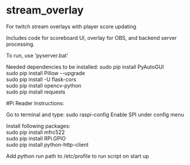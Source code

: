 # stream_overlay
For twitch stream overlays with player score updating

Includes code for scoreboard UI, overlay for OBS, and backend server processing.

To run, use 'pyserver.bat'


Needed dependencies to be installed:
sudo pip install PyAutoGUI<br />
sudo pip install Pillow --upgrade<br />
sudo pip install -U flask-cors<br />
sudo pip install opencv-python<br />
sudo pip install requests<br />

#Pi Reader Instructions:

Go to terminal and type: sudo raspi-config
Enable SPI under config menu

Install following packages:<br />
sudo pip install mfrc522<br />
sudo pip install RPi.GPIO<br />
sudo pip install python-http-client<br />

Add python run path to /etc/profile to run script on start up
